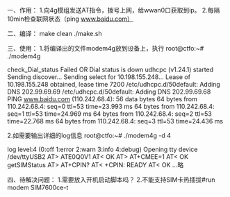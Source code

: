 一、作用：
1.向4g模组发送AT指令，拨号上网，给wwan0口获取到ip。
2.每隔10min检查联网状态（ping www.baidu.com）


二、编译：
make clean 
./make.sh

三、使用：
1.将编译出的文件modem4g放到设备上，执行
root@ctfo:~# ./modem4g 

check_Dial_status Failed OR Dial status is down
udhcpc (v1.24.1) started
Sending discover...
Sending select for 10.198.155.248...
Lease of 10.198.155.248 obtained, lease time 7200
/etc/udhcpc.d/50default: Adding DNS 202.99.69.69
/etc/udhcpc.d/50default: Adding DNS 202.99.69.68
PING www.baidu.com (110.242.68.4): 56 data bytes
64 bytes from 110.242.68.4: seq=0 ttl=53 time=23.993 ms
64 bytes from 110.242.68.4: seq=1 ttl=53 time=24.969 ms
64 bytes from 110.242.68.4: seq=2 ttl=53 time=22.768 ms
64 bytes from 110.242.68.4: seq=3 ttl=53 time=24.436 ms

2.如需要输出详细的log信息
root@ctfo:~# ./modem4g -d 4

log level:4 (0:off 1:error 2:warn 3:info 4:debug)
Opening tty device /dev/ttyUSB2
AT> ATE0Q0V1
AT< OK
AT> AT+CMEE=1
AT< OK
getSIMStatus
AT> AT+CPIN?
AT< +CPIN: READY
AT< OK
...略

四、待解决问题：
1.需要放入开机启动脚本吗？
2.不能支持SIM卡热插拔#run modem SIM7600ce-t
